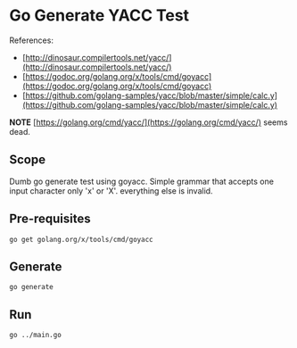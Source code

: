 # Go Generate YACC Test

References:
* [http://dinosaur.compilertools.net/yacc/](http://dinosaur.compilertools.net/yacc/)
* [https://godoc.org/golang.org/x/tools/cmd/goyacc](https://godoc.org/golang.org/x/tools/cmd/goyacc)
* [https://github.com/golang-samples/yacc/blob/master/simple/calc.y](https://github.com/golang-samples/yacc/blob/master/simple/calc.y)

**NOTE** [https://golang.org/cmd/yacc/](https://golang.org/cmd/yacc/) seems dead.

## Scope

Dumb go generate test using goyacc. Simple grammar that accepts one input character only 'x' or 'X'. everything else is invalid.


## Pre-requisites

    go get golang.org/x/tools/cmd/goyacc

## Generate

    go generate

## Run

    go ../main.go